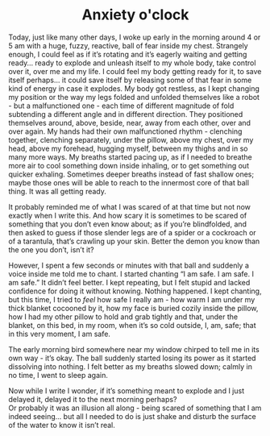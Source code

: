 
<h1 style="text-align: center;">Anxiety o'clock</h1>

Today, just like many other days, I woke up early in the morning around 4 or 5 am with a huge, fuzzy, reactive, ball of fear inside my chest. Strangely enough, I could feel as if it’s rotating and it’s eagerly waiting and getting ready… ready to explode and unleash itself to my whole body, take control over it, over me and my life. I could feel my body getting ready for it, to save itself perhaps… it could save itself by releasing some of that fear in some kind of energy in case it explodes. My body got restless, as I kept changing my position or the way my legs folded and unfolded themselves like a robot - but a malfunctioned one - each time of different magnitude of fold subtending a different angle and in different direction. They positioned themselves around, above, beside, near, away from each other, over and over again. My hands had their own malfunctioned rhythm - clenching together, clenching separately, under the pillow, above my chest, over my head, above my forehead, hugging myself, between my thighs and in so many more ways. My breaths started pacing up, as if I needed to breathe more air to cool something down inside inhaling, or to get something out quicker exhaling. Sometimes deeper breaths instead of fast shallow ones; maybe those ones will be able to reach to the innermost core of that ball thing. It was all getting ready.   

It probably reminded me of what I was scared of at that time but not now exactly when I write this. And how scary it is sometimes to be scared of something that you don’t even know about; as if you’re blindfolded, and then asked to guess if those slender legs are of a spider or a cockroach or of a tarantula, that’s crawling up your skin. Better the demon you know than the one you don’t, isn’t it?   

However, I spent a few seconds or minutes with that ball and suddenly a voice inside me told me to chant. I started chanting “I am safe. I am safe. I am safe.” It didn’t feel better. I kept repeating, but I felt stupid and lacked confidence for doing it without knowing. Nothing happened. I kept chanting, but this time, I tried to _feel_ how safe I really am - how warm I am under my thick blanket cocooned by it, how my face is buried cozily inside the pillow, how I had my other pillow to hold and grab tightly and that, under the blanket, on this bed, in my room, when it’s so cold outside, I, am, safe; that in this very moment, I am safe.   

The early morning bird somewhere near my window chirped to tell me in its own way - it’s okay. The ball suddenly started losing its power as it started dissolving into nothing. 
I felt better as my breaths slowed down; calmly in no time, I went to sleep again.    


Now while I write I wonder, if it’s something meant to explode and I just delayed it, delayed it to the next morning perhaps?   
Or probably it was an illusion all along - being scared of something that I am indeed seeing... but all I needed to do is just shake and disturb the surface of the water to know it isn’t real. 
